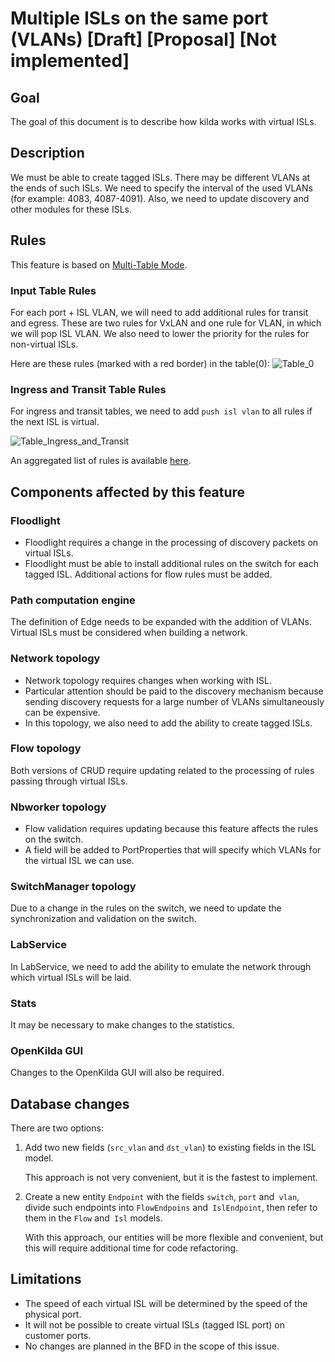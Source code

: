 # Multiple ISLs on the same port (VLANs) [Draft] [Proposal] [Not implemented]

## Goal 

The goal of this document is to describe how kilda works with virtual ISLs. 

## Description

We must be able to create tagged ISLs. There may be different VLANs at the ends of such ISLs. 
We need to specify the interval of the used VLANs (for example: 4083, 4087-4091). Also, we need to 
update discovery and other modules for these ISLs.

## Rules

This feature is based on [Multi-Table Mode](../multi-table-pipelines/README.md).

### Input Table Rules

For each port + ISL VLAN, we will need to add additional rules for transit and egress. 
These are two rules for VxLAN and one rule for VLAN, in which we will pop ISL VLAN.
We also need to lower the priority for the rules for non-virtual ISLs.

Here are these rules (marked with a red border) in the table(0):
![Table_0](multi_isl_table_0.png "Table 0")

### Ingress and Transit Table Rules

For ingress and transit tables, we need to add `push isl vlan` to all rules if the next ISL is virtual.

 ![Table_Ingress_and_Transit](multi_isl_table_ingress_and_transit.png "Table Ingress and Transit")

An aggregated list of rules is available [here](multi_isl_tables.pdf).

## Components affected by this feature

### Floodlight

* Floodlight requires a change in the processing of discovery packets on virtual ISLs.
* Floodlight must be able to install additional rules on the switch for each tagged ISL. Additional actions for flow rules must be added.

### Path computation engine

The definition of Edge needs to be expanded with the addition of VLANs. Virtual ISLs must be considered when building a network.

### Network topology

* Network topology requires changes when working with ISL.
* Particular attention should be paid to the discovery mechanism 
  because sending discovery requests for a large number of VLANs simultaneously can be expensive.
* In this topology, we also need to add the ability to create tagged ISLs.

### Flow topology

Both versions of CRUD require updating related to the processing of rules passing through virtual ISLs.

### Nbworker topology

* Flow validation requires updating because this feature affects the rules on the switch.
* A field will be added to PortProperties that will specify which VLANs for the virtual ISL we can use.

### SwitchManager topology

Due to a change in the rules on the switch, we need to update the synchronization and validation on the switch.

### LabService

In LabService, we need to add the ability to emulate the network through which virtual ISLs will be laid.

### Stats

It may be necessary to make changes to the statistics.

### OpenKilda GUI

Changes to the OpenKilda GUI will also be required.

## Database changes

There are two options:
1. Add two new fields (`src_vlan` and `dst_vlan`) to existing fields in the ISL model.
   
   This approach is not very convenient, but it is the fastest to implement. 

2. Create a new entity `Endpoint` with the fields `switch`, `port` and` vlan`, 
   divide such endpoints into `FlowEndpoins` and` IslEndpoint`, 
   then refer to them in the `Flow` and` Isl` models.
   
   With this approach, our entities will be more flexible and convenient, 
   but this will require additional time for code refactoring.

## Limitations

* The speed of each virtual ISL will be determined by the speed of the physical port.
* It will not be possible to create virtual ISLs (tagged ISL port) on customer ports.
* No changes are planned in the BFD in the scope of this issue.
